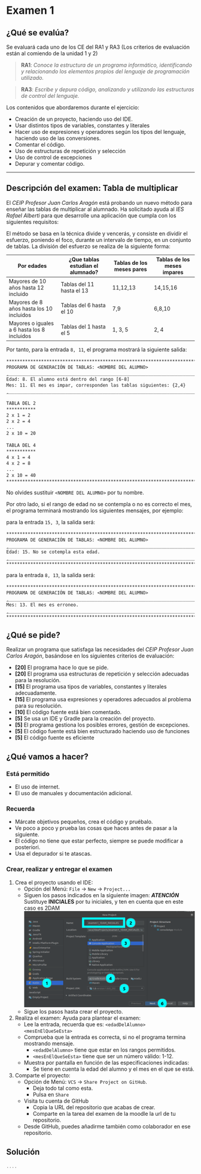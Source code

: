 # Examen 1
## ¿Qué se evalúa?
Se evaluará cada uno de los CE del RA1 y RA3 (Los criterios de evaluación están al comiendo de la unidad 1 y 2)
> **RA1**: *Conoce la estructura de un programa informático, identificando y relacionando los elementos propios del lenguaje de programación utilizado.*

> **RA3**: *Escribe y depura código, analizando y utilizando las estructuras de control del lenguaje.*

Los contenidos que abordaremos durante el ejercicio:
- Creación de un proyecto, haciendo uso del IDE.
- Usar distintos tipos de variables, constantes y literales
- Hacer uso de expresiones y operadores según los tipos del lenguaje, haciendo uso de las conversiones.
- Comentar el código.
- Uso de estructuras de repetición y selección
- Uso de control de excepciones
- Depurar y comentar código.
---
## Descripción del examen: Tabla de multiplicar
El *CEIP Profesor Juan Carlos Aragón* está probando un nuevo método para enseñar las tablas de multiplicar al alumnado. Ha solicitado ayuda al *IES Rafael Alberti* para que desarrolle una aplicación que cumpla con los siguientes requisitos:

El método se basa en la técnica divide y vencerás, y consiste en dividir el esfuerzo, poniendo el foco, durante un intervalo de tiempo, en un conjunto de tablas.
La división del esfuerzo se realiza de la siguiente forma:

| Por edades  |  ¿Que tablas estudian el alumnado? |  Tablas de los meses pares | Tablas de los meses impares
|---|---|---|---|
|  Mayores de 10 años hasta 12 incluido | Tablas del 11 hasta el 13  | 11,12,13 | 14,15,16 | 
|  Mayores de 8 años hasta los 10 incluidos | Tablas del 6 hasta el 10  | 7,9 | 6,8,10 |
|  Mayores o iguales a 6 hasta los 8 incluidos | Tablas del 1 hasta el 5  | 1, 3, 5 | 2, 4 |

Por tanto, para la entrada `8, 11`, el programa mostrará la siguiente salida:
~~~
*********************************************************************************
PROGRAMA DE GENERACIÓN DE TABLAS: <NOMBRE DEL ALUMNO>
̣̣̣_________________________________________________________________________________
Edad: 8. El alumno está dentro del rango [6-8]
Mes: 11. El mes es impar, corresponden las tablas siguientes: {2,4}
̣̣̣_________________________________________________________________________________

TABLA DEL 2
***********
2 x 1 = 2
2 x 2 = 4
...
2 x 10 = 20

TABLA DEL 4
***********
4 x 1 = 4
4 x 2 = 8
...
2 x 10 = 40
*********************************************************************************

~~~
No olvides sustituir `<NOMBRE DEL ALUMNO>` por tu nombre.

Por otro lado, si el rango de edad no se contempla o no es correcto el mes, el programa terminará mostrando los siguientes mensajes, por ejemplo:

para la entrada `15, 3`, la salida será:
~~~
*********************************************************************************
PROGRAMA DE GENERACIÓN DE TABLAS: <NOMBRE DEL ALUMNO>
̣̣̣_________________________________________________________________________________
Edad: 15. No se cotempla esta edad.
̣̣̣_________________________________________________________________________________
*********************************************************************************
~~~
para la entrada `8, 13`, la salida será:
~~~
*********************************************************************************
PROGRAMA DE GENERACIÓN DE TABLAS: <NOMBRE DEL ALUMNO>
̣̣̣_________________________________________________________________________________
Mes: 13. El mes es erroneo.
̣̣̣_________________________________________________________________________________
*********************************************************************************
~~~

## ¿Qué se pide?
Realizar un programa que satisfaga las necesidades del *CEIP Profesor Juan Carlos Aragón*, basándose en los siguientes criterios de evaluación:
- **[20]** El programa hace lo que se pide.
- **[20]** El programa usa estructuras de repetición y selección adecuadas para la resolución.
- **[15]** El programa usa tipos de variables, constantes y literales adecuadamente.
- **[15]** El programa usa expresiones y operadores adecuados al problema para su resolución. 
- **[10]** El código fuente está bien comentado.
- **[5]** Se usa un IDE y Gradle para la creación del proyecto.
- **[5]** El programa gestiona los posibles errores, gestión de excepciones.
- **[5]** El código fuente está bien estructurado haciendo uso de funciones
- **[5]** El código fuente es eficiente

## ¿Qué vamos a hacer?
### Está permitido
- El uso de internet.
- El uso de manuales y documentación adicional.
### Recuerda
- Márcate objetivos pequeños, crea el código y pruébalo.
- Ve poco a poco y prueba las cosas que haces antes de pasar a la siguiente.
- El código no tiene que estar perfecto, siempre se puede modificar a posteriori.
- Usa el depurador si te atascas.
### Crear, realizar y entregar el examen
1. Crea el proyecto usando el IDE:
    - Opción del Menú: `File` -> `New` -> `Project...`
    - Siguen los pasos indicados en la siguiente imagen: ***ATENCIÓN*** Sustituye **INICIALES** por tu iniciales, y ten en cuenta que en este caso es 2DAM
    ![](./../../resources/img/examen1/creaProyecto.png)
    - Sigue los pasos hasta crear el proyecto. 
2. Realiza el examen: Ayuda para plantear el examen:
    - Lee la entrada, recuerda que es: `<edadDelAlumno> <mesEnElQueSeEsta>`
    - Comprueba que la entrada es correcta, si no el programa termina mostrando mensaje.
      - `<edadDelAlumno>` tiene que estar en los rangos permitidos.
      - `<mesEnElQueSeEsta>` tiene que ser un número válido: 1-12.
    - Muestra por pantalla en función de las especificaciones indicadas: 
      - Se tiene en cuenta la edad del alumno y el mes en el que se está.
3. Comparte el proyecto:
    - Opción de Menú: `VCS` -> `Share Project on GitHub`.
      - Deja todo tal como esta. 
      - Pulsa en `Share`
    - Visita tu cuenta de GitHub 
      - Copia la URL del repositorio que acabas de crear.
      - Comparte en la tarea del examen de la moodle la url de tu repositorio.
    - Desde GitHub, puedes añadirme también como colaborador en ese repositorio.

## Solución
~~~ kt
....

~~~
